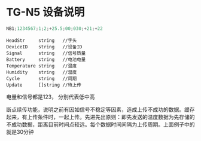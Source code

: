 # TG-N5 设备说明


```go
NB1;1234567;1;2;+25.5;00;030;+21;+22
```

	HeadStr     string   //字头
	DeviceID    string   //设备ID
	Signal      string   //信号质量
	Battery     string   //电池电量
	Temperature string   //温度
	Humidity    string   //湿度
	Cycle       string   //周期
	Update      []string //待上传


电量和信号都是123， 分别代表低中高

断点续传功能，说明之前有因如信号不稳定等因素，造成上传不成功的数据。缓存起来，有上传条件时，一起上传。先进先出原则：即先发送的温度数据为先存储的不成功数据，距离目前时间点较远。每个数据时间间隔为上传周期。上面例子中的就是30分钟